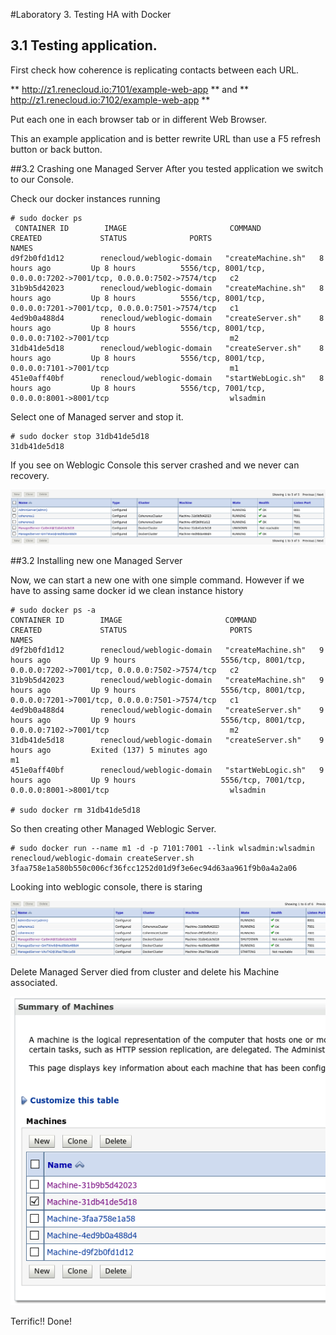 #Laboratory 3. Testing HA with Docker

## 3.1 Testing application. 
First check how coherence is replicating contacts between each URL.

** http://z1.renecloud.io:7101/example-web-app **
and 
** http://z1.renecloud.io:7102/example-web-app **

Put each one in each browser tab or in different Web Browser.

This an example application and is better rewrite URL than use a F5 refresh button or back button.

##3.2 Crashing one Managed Server
After you tested application we switch to our Console.

Check our docker instances running
```
# sudo docker ps
 CONTAINER ID        IMAGE                       COMMAND              CREATED             STATUS              PORTS                                                                NAMES
d9f2b0fd1d12        renecloud/weblogic-domain   "createMachine.sh"   8 hours ago         Up 8 hours          5556/tcp, 8001/tcp, 0.0.0.0:7202->7001/tcp, 0.0.0.0:7502->7574/tcp   c2
31b9b5d42023        renecloud/weblogic-domain   "createMachine.sh"   8 hours ago         Up 8 hours          5556/tcp, 8001/tcp, 0.0.0.0:7201->7001/tcp, 0.0.0.0:7501->7574/tcp   c1
4ed9b0a488d4        renecloud/weblogic-domain   "createServer.sh"    8 hours ago         Up 8 hours          5556/tcp, 8001/tcp, 0.0.0.0:7102->7001/tcp                           m2
31db41de5d18        renecloud/weblogic-domain   "createServer.sh"    8 hours ago         Up 8 hours          5556/tcp, 8001/tcp, 0.0.0.0:7101->7001/tcp                           m1
451e0aff40bf        renecloud/weblogic-domain   "startWebLogic.sh"   8 hours ago         Up 8 hours          5556/tcp, 7001/tcp, 0.0.0.0:8001->8001/tcp                           wlsadmin
```
Select one of Managed server and stop it.

```
# sudo docker stop 31db41de5d18
31db41de5d18
```
If you see on Weblogic Console this server crashed and we never can recovery. 

![](files/lab3-1.png)

##3.2 Installing new one Managed Server

Now, we can start a new one with one simple command. However if we have to assing same docker id we clean instance history 
```
# sudo docker ps -a
CONTAINER ID        IMAGE                       COMMAND              CREATED             STATUS                       PORTS                                                                NAMES
d9f2b0fd1d12        renecloud/weblogic-domain   "createMachine.sh"   9 hours ago         Up 9 hours                   5556/tcp, 8001/tcp, 0.0.0.0:7202->7001/tcp, 0.0.0.0:7502->7574/tcp   c2
31b9b5d42023        renecloud/weblogic-domain   "createMachine.sh"   9 hours ago         Up 9 hours                   5556/tcp, 8001/tcp, 0.0.0.0:7201->7001/tcp, 0.0.0.0:7501->7574/tcp   c1
4ed9b0a488d4        renecloud/weblogic-domain   "createServer.sh"    9 hours ago         Up 9 hours                   5556/tcp, 8001/tcp, 0.0.0.0:7102->7001/tcp                           m2
31db41de5d18        renecloud/weblogic-domain   "createServer.sh"    9 hours ago         Exited (137) 5 minutes ago                                                                        m1
451e0aff40bf        renecloud/weblogic-domain   "startWebLogic.sh"   9 hours ago         Up 9 hours                   5556/tcp, 7001/tcp, 0.0.0.0:8001->8001/tcp                           wlsadmin

# sudo docker rm 31db41de5d18
```
So then creating other Managed Weblogic Server.
```
# sudo docker run --name m1 -d -p 7101:7001 --link wlsadmin:wlsadmin renecloud/weblogic-domain createServer.sh
3faa758e1a580b550c006cf36fcc1252d01d9f3e6ec94d63aa961f9b0a4a2a06
```
Looking into weblogic console, there is staring

![](files/lab3-2.png)

Delete Managed Server died from cluster and delete his Machine associated.

![](files/lab3-3.png)

Terrific!! Done!





